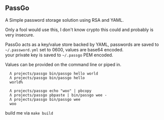 ## PassGo

A Simple password storage solution using RSA and YAML.

Only a fool would use this, I don't know crypto this could and probably is very insecure.

PassGo acts as a key/value store backed by YAML, passwords are saved to `~/.password.yml` set to 0600, values are base64 encoded.  
your private key is saved to `~/.passgo` PEM encoded.

Values can be provided on the command line or piped in.


      Λ projects/passgo bin/passgo hello world
      Λ projects/passgo bin/passgo hello
      world%

      Λ projects/passgo echo "woo" | pbcopy
      Λ projects/passgo pbpaste | bin/passgo wee -
      Λ projects/passgo bin/passgo wee
      woo


build me via `make build`
